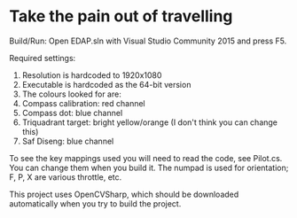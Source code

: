 # Take the pain out of travelling

Build/Run:
Open EDAP.sln with Visual Studio Community 2015 and press F5.

Required settings:
1. Resolution is hardcoded to 1920x1080
2. Executable is hardcoded as the 64-bit version
3. The colours looked for are:
  1. Compass calibration: red channel
  2. Compass dot: blue channel
  3. Triquadrant target: bright yellow/orange (I don't think you can change this)
  4. Saf Diseng: blue channel

To see the key mappings used you will need to read the code, see Pilot.cs. You can change them when you build it. The numpad is used for orientation; F, P, X are various throttle, etc.

This project uses OpenCVSharp, which should be downloaded automatically when you try to build the project.